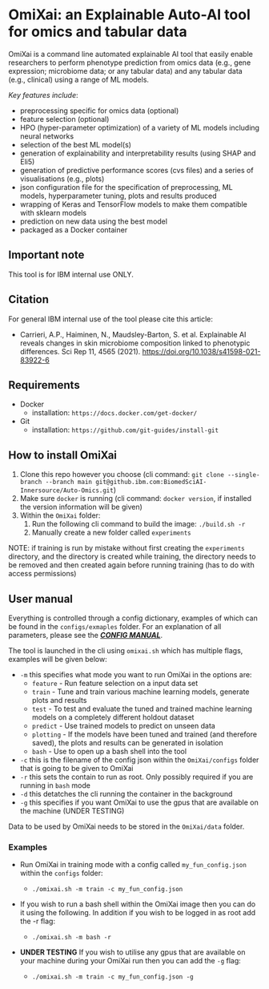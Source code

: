 # OmiXai: an Explainable Auto-AI tool for omics and tabular data

OmiXai is a command line automated explainable AI tool that easily enable researchers to perform phenotype prediction from omics data (e.g., gene expression; microbiome data; or any tabular data) and any tabular data (e.g., clinical) using a range of ML models.

*Key features include*:

* preprocessing specific for omics data (optional)
* feature selection (optional)
* HPO (hyper-parameter optimization) of a variety of ML models including neural networks
* selection of the best ML model(s)
* generation of explainability and interpretability results (using SHAP and Eli5)
* generation of predictive performance scores (cvs files) and a series of visualisations (e.g., plots)
* json configuration file for the specification of preprocessing, ML models, hyperparameter tuning, plots and results produced
* wrapping of Keras and TensorFlow models to make them compatible with sklearn models
* prediction on new data using the best model
* packaged as a Docker container

## Important note

This tool is for IBM internal use ONLY.

## Citation

For general IBM internal use of the tool please cite this article:

* Carrieri, A.P., Haiminen, N., Maudsley-Barton, S. et al. Explainable AI reveals changes in skin microbiome composition linked to phenotypic differences. Sci Rep 11, 4565 (2021). <https://doi.org/10.1038/s41598-021-83922-6>

## Requirements

* Docker
  * installation: `https://docs.docker.com/get-docker/`
* Git
  * installation: `https://github.com/git-guides/install-git`

## How to install OmiXai

 1. Clone this repo however you choose (cli command: `git clone --single-branch --branch main git@github.ibm.com:BiomedSciAI-Innersource/Auto-Omics.git`)
 2. Make sure `docker` is running (cli command: `docker version`, if installed the version information will be given)
 3. Within the `OmiXai` folder:
       1. Run the following cli command to build the image: `./build.sh -r`
       2. Manually create a new folder called `experiments`

NOTE: if training is run by mistake without first creating the `experiments` directory, and the directory is created while training, the directory needs to be removed and then created again before running training (has to do with access permissions)

## User manual

Everything is controlled through a config dictionary, examples of which can be found in the `configs/exmaples` folder. For an explanation of all parameters, please see the [***CONFIG MANUAL***](https://github.ibm.com/BiomedSciAI-Innersource/Auto-Omics/blob/main/configs/CONFIG_MANUAL.md).

The tool is launched in the cli using `omixai.sh` which has multiple flags, examples will be given below:

* `-m` this specifies what mode you want to run OmiXai in the options are:
  * `feature` - Run feature selection on a input data set
  * `train` - Tune and train various machine learning models, generate plots and results
  * `test` - To test and evaluate the tuned and trained machine learning models on a completely different holdout dataset
  * `predict` - Use trained models to predict on unseen data
  * `plotting` - If the models have been tuned and trained (and therefore saved), the plots and results can be generated in isolation
  * `bash` - Use to open up a bash shell into the tool
* `-c` this is the filename of the config json within the `OmiXai/configs` folder that is going to be given to OmiXai
* `-r` this sets the contain to run as root. Only possibly required if you are running in `bash` mode
* `-d` this detatches the cli running the container in the background
* `-g` this specifies if you want OmiXai to use the gpus that are available on the machine (UNDER TESTING)

Data to be used by OmiXai needs to be stored in the `OmiXai/data` folder.

### Examples

* Run OmiXai in training mode with a config called `my_fun_config.json` within the `configs` folder:
  * `./omixai.sh -m train -c my_fun_config.json`

* If you wish to run a bash shell within the OmiXai image then you can do it using the following. In addition if you wish to be logged in as root add the -r flag:
  * `./omixai.sh -m bash -r`

* **UNDER TESTING** If you wish to utilise any gpus that are available on your machine during your OmiXai run then you can add the `-g` flag:
  * `./omixai.sh -m train -c my_fun_config.json -g`
